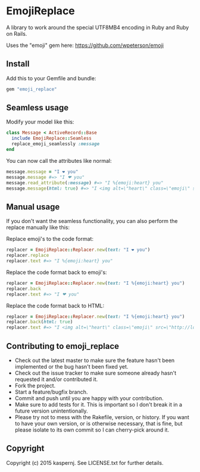 # EmojiReplace

A library to work around the special UTF8MB4 encoding in Ruby and Ruby on Rails.

Uses the "emoji" gem here: https://github.com/wpeterson/emoji

## Install

Add this to your Gemfile and bundle:

```ruby
gem "emoji_replace"
```

## Seamless usage

Modify your model like this:

```ruby
class Message < ActiveRecord::Base
  include EmojiReplace::Seamless
  replace_emoji_seamlessly :message
end
```

You can now call the attributes like normal:

```ruby
message.message = "I ❤ you"
message.message #=> "I ❤ you"
message.read_attribute(:message) #=> "I %{emoji:heart} you"
message.message(html: true) #=> "I <img alt=\"heart\" class=\"emoji\" src=\"http://localhost:3000/heart.png\"> you"
```

## Manual usage

If you don't want the seamless functionality, you can also perform the replace manually like this:

Replace emoji's to the code format:
```ruby
replacer = EmojiReplace::Replacer.new(text: "I ❤ you")
replacer.replace
replacer.text #=> "I %{emoji:heart} you"
```

Replace the code format back to emoji's:
```ruby
replacer = EmojiReplace::Replacer.new(text: "I %{emoji:heart} you")
replacer.back
replacer.text #=> "I ❤ you"
```

Replace the code format back to HTML:
```ruby
replacer = EmojiReplace::Replacer.new(text: "I %{emoji:heart} you")
replacer.back(html: true)
replacer.text #=> "I <img alt=\"heart\" class=\"emoji\" src=\"http://localhost:3000/heart.png\"> you"
```

## Contributing to emoji_replace

* Check out the latest master to make sure the feature hasn't been implemented or the bug hasn't been fixed yet.
* Check out the issue tracker to make sure someone already hasn't requested it and/or contributed it.
* Fork the project.
* Start a feature/bugfix branch.
* Commit and push until you are happy with your contribution.
* Make sure to add tests for it. This is important so I don't break it in a future version unintentionally.
* Please try not to mess with the Rakefile, version, or history. If you want to have your own version, or is otherwise necessary, that is fine, but please isolate to its own commit so I can cherry-pick around it.

## Copyright

Copyright (c) 2015 kaspernj. See LICENSE.txt for
further details.

